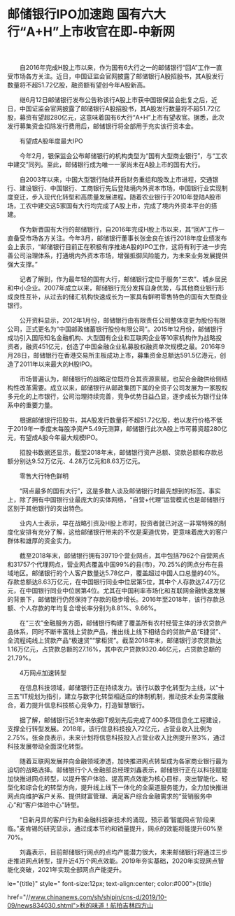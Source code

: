 # 邮储银行IPO加速跑 国有六大行“A+H”上市收官在即-中新网

　　

　　自2016年完成H股上市以来，作为国有6大行之一的邮储银行“回A”工作一直受市场各方关注。近日，中国证监会官网披露了邮储银行A股招股书，其A股发行数量将不超51.72亿股，融资额有望创今年A股新高。

　　继6月12日邮储银行发布公告称该行A股上市获中国银保监会批复之后，近日，中国证监会官网披露了邮储银行A股招股书，其A股发行数量将不超51.72亿股，募资有望超280亿元，这意味着国有6大行“A+H”上市有望收官。据悉，此次发行募集资金扣除发行费用后，邮储银行将全部用于充实该行资本金。

　　有望成A股年度最大IPO

　　今年2月，银保监会公布邮储银行的机构类型为“国有大型商业银行”，与“工农中建交”同列。至此，邮储银行成为唯一一家尚未在A股上市的国有大行。

　　自2003年以来，中国大型银行陆续开启财务重组和股改上市进程，交通银行、建设银行、中国银行、工商银行先后登陆境内外资本市场，中国银行业实现制度变迁，步入现代化转型和高质量发展进程。随着农业银行于2010年登陆A股市场，工农中建交这5家国有大行均完成了A股上市，完成了境内外资本平台的搭建。

　　作为新晋国有大行的邮储银行，自2016年完成H股上市以来，其“回A”工作一直备受市场各方关注。今年3月，邮储银行董事长张金良在该行2018年度业绩发布会上表示，“邮储银行目前正在积极有序推进A股的IPO工作，这将有利于进一步完善公司治理体系，打通境内外资本市场，增强抵御风险能力，为未来业务发展提供强大支撑。”

　　记者了解到，作为最年轻的国有大行，邮储银行定位于服务“三农”、城乡居民和中小企业。2007年成立以来，邮储银行充分发挥自身优势，与其他商业银行形成良性互补，从过去的储汇机构快速成长为一家具有鲜明零售特色的国有大型商业银行。

　　公开资料显示，2012年1月份，邮储银行由有限责任公司整体变更为股份有限公司，正式更名为“中国邮政储蓄银行股份有限公司”。2015年12月份，邮储银行成功引入国际知名金融机构、大型国有企业和互联网企业等10家机构作为战略投资者，融资451亿元，创造了中国金融企业私募股权融资单次规模之最。2016年9月28日，邮储银行在香港交易所主板成功上市，募集资金总额达591.5亿港元，创造了2011年以来最大的H股IPO。

　　市场普遍认为，邮储银行的战略定位既符合其资源禀赋，也契合金融供给侧结构性改革需要。成立以来，邮储银行从邮政集团下属的全资子公司发展为一家股权多元化的上市银行，公司治理持续完善，竞争优势日益凸显，逐步成长为银行业体系中的重要力量。

　　根据邮储银行招股书，其A股发行数量将不超51.72亿股，若以发行价格不低于2019年一季度末每股净资产5.49元测算，邮储银行此次A股上市可募资超280亿元，有望成A股今年最大规模IPO。

　　招股书数据还显示，截至2018年末，邮储银行资产总额、贷款总额和存款总额分别达9.52万亿元、4.28万亿元和8.63万亿元。

　　零售大行特色鲜明

　　“网点最多的国有大行”，这是多数人谈及邮储银行时最先想到的标签。事实上，除了拥有中国银行业最庞大的实体网络，“自营+代理”运营模式也是邮储银行区别于其他银行的突出特色。

　　业内人士表示，早在战略引资及H股上市时，投资者就已对这一非常特殊的制度化安排有充分了解，这给邮储银行带来的不仅是渠道优势，更意味着庞大的客户群体和雄厚的资金实力。

　　截至2018年末，邮储银行拥有39719个营业网点，其中包括7962个自营网点和31757个代理网点，营业网点覆盖中国99%的县(市)，70.25%的网点分布在县域地区。邮储银行的个人客户数量达5.78亿户，覆盖超过中国人口总量的40%。存款总额达8.63万亿元，在中国银行同业中位居第5位，其中个人存款达7.47万亿元，在中国银行同业中位居第4位。尤其在中国利率市场化和互联网金融快速发展的背景下，邮储银行仍然保持了存款的稳步增长。2016年至2018年，该行存款总额、个人存款的年均复合增长率分别为8.81%、9.66%。

　　在“三农”金融服务方面，邮储银行构建了覆盖所有农村经营主体的涉农贷款产品体系，同时不断丰富线上贷款产品，推出线上线下相结合的贷款产品“E捷贷”、全流程纯线上贷款产品“极速贷”“掌柜贷”。截至2018年末，邮储银行涉农贷款达1.16万亿元，占贷款总额的27.16%，其中农户贷款9320.46亿元，占贷款总额的21.79%。

　　4万网点加速转型

　　在信息科技领域，邮储银行正在持续发力。该行以数字化转型为主线，以“十三五”IT规划为指引，建立与数字化转型相适应的体制机制，推动技术业务深度融合，着力提升信息科技核心竞争力，打造智慧银行。

　　据了解，邮储银行近3年来依据IT规划先后完成了400多项信息化工程建设，支撑全行转型发展。2018年，该行信息科技投入72亿元，占营业收入比例为2.75%。张金良表示，未来计划将信息科技投入占营业收入比例提升至3%，通过科技发展带动全面深化转型。

　　随着互联网发展并向金融领域渗透，加快推进网点转型成为各家商业银行最为迫切的战略选择。邮储银行个人金融部总经理刘鑫表示，邮储银行正在以科技赋能加快推进网点转型，以提升客户体验、提高网点效能为核心目标，突出智能化、轻型化和综合化的转型方向，提升线上线下一体化的全渠道服务能力，全力加快推进网点向维护客户关系、提供财富管理、满足客户综合金融需求的“营销服务中心”和“客户体验中心”转型。

　　“日新月异的客户行为和金融科技新技术的涌现，预示着‘智能网点’阶段来临。”麦肯锡的研究显示，通过成本节约和销量提升，网点的效能将能提升60%至70%。

　　刘鑫表示，目前邮储银行网点的点均产能潜力很大，未来邮储银行将通过三步走推进网点转型，提升近4万个网点效能。2019年夯实基础，2020年实现网点智能化突破，2021年实现全部网点产能提升。

le="{title}" style=" font-size:12px; text-align:center; color:#000">{title}

href="//www.chinanews.com/sh/shipin/cns-d/2019/10-09/news834030.shtml">秋的味道！航拍吉林四方山
